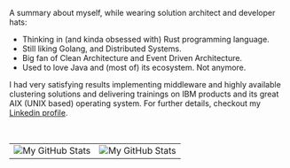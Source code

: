 A summary about myself, while wearing solution architect and developer hats:
<br/>
- Thinking in (and kinda obsessed with) Rust programming language.
- Still liking Golang, and Distributed Systems.
- Big fan of Clean Architecture and Event Driven Architecture.
- Used to love Java and (most of) its ecosystem. Not anymore.

I had very satisfying results implementing middleware and highly available clustering solutions and delivering trainings on IBM products and its great AIX (UNIX based) operating system. For further details, checkout my [Linkedin profile](https://www.linkedin.com/in/marius-ileana/).

<br/>

<div align="center">

|       |      |
| ----: | :--- |
| <img align="center" src="https://github-readme-streak-stats.herokuapp.com/?user=dxps&theme=vue-dark&hide_border=true&date_format=M%20j[%2C%20Y]" alt="My GitHub Stats" />  | <img align="center" src="https://github-readme-stats-git-masterrstaa-rickstaa.vercel.app/api?username=dxps&show_icons=true&include_all_commits=true&theme=vue-dark&hide_border=true" alt="My GitHub Stats" /> |

</div>

<!--
**dxps/dxps** is a ✨ _special_ ✨ repository because its `README.md` (this file) appears on your GitHub profile.

Here are some ideas to get you started:

- 🔭 I’m currently working on ...
- 🌱 I’m currently learning ...
- 👯 I’m looking to collaborate on ...
- 🤔 I’m looking for help with ...
- 💬 Ask me about ...
- 📫 How to reach me: ...
- 😄 Pronouns: ...
- ⚡ Fun fact: ...
-->
